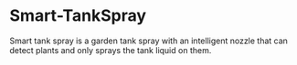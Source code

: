 # Smart-TankSpray
Smart tank spray is a garden tank spray with an intelligent nozzle that can detect plants and only sprays  the tank liquid on them.
